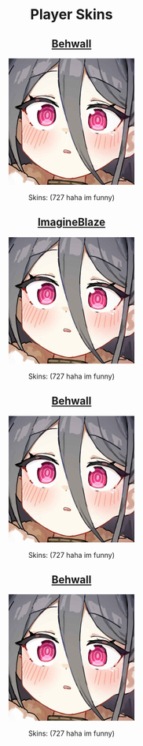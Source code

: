 <h1 align=center>Player Skins</h1>

<div align=center>
<h2><a href="./behwall/readme.md">Behwall</a></h2>
<img src="./behwall/images/avatar/4980135.jpeg"></img>
<p>Skins: (727 haha im funny)</p>

<h2><a href="./imagineBlaze/readme.md">ImagineBlaze</a></h2>
<img src="./behwall/images/avatar/4980135.jpeg"></img>
<p>Skins: (727 haha im funny)</p>

<h2><a href="./behwall/readme.md">Behwall</a></h2>
<img src="./behwall/images/avatar/4980135.jpeg"></img>
<p>Skins: (727 haha im funny)</p>

<h2><a href="./behwall/readme.md">Behwall</a></h2>
<img src="./behwall/images/avatar/4980135.jpeg"></img>
<p>Skins: (727 haha im funny)</p>

</div>
